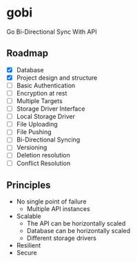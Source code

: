 # gobi

Go Bi-Directional Sync With API

## Roadmap

- [x] Database
- [x] Project design and structure
- [ ] Basic Authentication
- [ ] Encryption at rest
- [ ] Multiple Targets
- [ ] Storage Driver Interface
- [ ] Local Storage Driver
- [ ] File Uploading
- [ ] File Pushing
- [ ] Bi-Directional Syncing
- [ ] Versioning
- [ ] Deletion resolution
- [ ] Conflict Resolution

## Principles

- No single point of failure
  - Multiple API instances
- Scalable
  - The API can be horizontally scaled
  - Database can be horizontally scaled
  - Different storage drivers
- Resilient
- Secure

